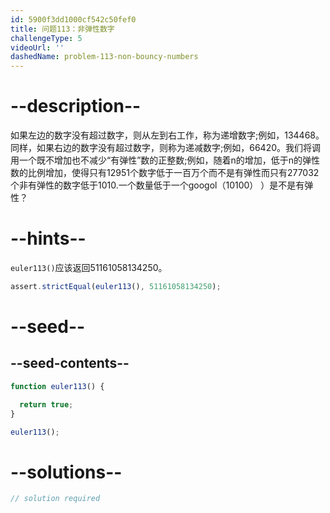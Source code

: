 ```yaml
---
id: 5900f3dd1000cf542c50fef0
title: 问题113：非弹性数字
challengeType: 5
videoUrl: ''
dashedName: problem-113-non-bouncy-numbers
---
```


# --description--

如果左边的数字没有超过数字，则从左到右工作，称为递增数字;例如，134468。同样，如果右边的数字没有超过数字，则称为递减数字;例如，66420。我们将调用一个既不增加也不减少“有弹性”数的正整数;例如，随着n的增加，低于n的弹性数的比例增加，使得只有12951个数字低于一百万个而不是有弹性而只有277032个非有弹性的数字低于1010.一个数量低于一个googol（10100） ）是不是有弹性？

# --hints--

`euler113()`应该返回51161058134250。

```js
assert.strictEqual(euler113(), 51161058134250);
```

# --seed--

## --seed-contents--

```js
function euler113() {

  return true;
}

euler113();
```

# --solutions--

```js
// solution required
```
